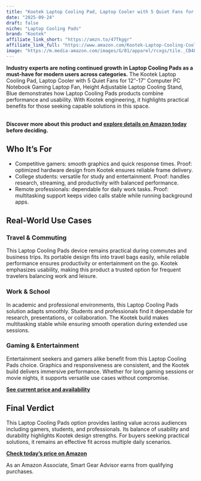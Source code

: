 ```yaml
---
title: "Kootek Laptop Cooling Pad, Laptop Cooler with 5 Quiet Fans for 12″-17″ Computer PC Notebook Gaming Laptop Fan, Height Adjustable Laptop Cooling Stand, Blue"
date: "2025-09-24"
draft: false
niche: "Laptop Cooling Pads"
brand: "Kootek"
affiliate_link_short: "https://amzn.to/47Tkggr"
affiliate_link_full: "https://www.amazon.com/Kootek-Laptop-Cooling-Cooler-Adjustable/dp/B01469DJLM?crid=3V8D3M8GG5NPG&dib=eyJ2IjoiMSJ9.5m9aiitZMwGcvLxSgRK7EiLjXv-FQa0R203o7yafV9dBdn9AhcAEvle8OPPNjY3m1z00RRMgvXWwAKbLJ8WaValtRfy7rDpkKdpn_wcUP_ufQK5Bxpkj8LIrGUw5Xb0KNcWMVvZH6Y-3XJ3QCIDeEz63mCQKm96nNuWhsJYsT8reb56fhhPtK-ROI0I6w3GRjbKAkBtDT6OuySaP4j2BIW9GZc_216EjI4qYdAQdfKUndAWXbB38NolKO4ASV_os-wvnKYoyim8UMvkZyTEHyMwdse51wc_MkXo5dT2iDz8.wKzljJZ0c06jigZBjrBPpOLcVnBB-Sl4eqL-sdYyDYY&dib_tag=se&keywords=laptop%2Bcooling%2Bpad&qid=1758675752&refinements=p_72%3A1248879011&rnid=1248877011&s=electronics&sprefix=laptop%2Bcooling%2Bpa%2Celectronics%2C111&sr=1-6&th=1&linkCode=ll1&tag=ironwooddigit-20&linkId=f974d4ac96c71a21c11627b440c85a41&language=en_US&ref_=as_li_ss_tl"
image: "https://m.media-amazon.com/images/G/01/apparel/rcxgs/tile._CB483369110_.gif"
---
```


<p><strong>Industry experts are noting continued growth in Laptop Cooling Pads as a must-have for modern users across categories.</strong> The Kootek Laptop Cooling Pad, Laptop Cooler with 5 Quiet Fans for 12″-17″ Computer PC Notebook Gaming Laptop Fan, Height Adjustable Laptop Cooling Stand, Blue demonstrates how Laptop Cooling Pads products combine performance and usability. With Kootek engineering, it highlights practical benefits for those seeking capable solutions in this space.</p>
<br>
<strong>Discover more about this product and <a href="https://amzn.to/47Tkggr" rel="nofollow sponsored">explore details on Amazon today</a> before deciding.</strong>
<br>

<h2>Who It’s For</h2>
<ul>
  <li>Competitive gamers: smooth graphics and quick response times. Proof: optimized hardware design from Kootek ensures reliable frame delivery.</li>
  <li>College students: versatile for study and entertainment. Proof: handles research, streaming, and productivity with balanced performance.</li>
  <li>Remote professionals: dependable for daily work tasks. Proof: multitasking support keeps video calls stable while running background apps.</li>
</ul>

<h2>Real-World Use Cases</h2>

<h3>Travel & Commuting</h3>
<p>This Laptop Cooling Pads device remains practical during commutes and business trips. Its portable design fits into travel bags easily, while reliable performance ensures productivity or entertainment on the go. Kootek emphasizes usability, making this product a trusted option for frequent travelers balancing work and leisure.</p>

<h3>Work & School</h3>
<p>In academic and professional environments, this Laptop Cooling Pads solution adapts smoothly. Students and professionals find it dependable for research, presentations, or collaboration. The Kootek build makes multitasking stable while ensuring smooth operation during extended use sessions.</p>

<h3>Gaming & Entertainment</h3>
<p>Entertainment seekers and gamers alike benefit from this Laptop Cooling Pads choice. Graphics and responsiveness are consistent, and the Kootek build delivers immersive performance. Whether for long gaming sessions or movie nights, it supports versatile use cases without compromise.</p>

<p><strong><a href="https://amzn.to/47Tkggr" rel="nofollow sponsored">See current price and availability</a></strong></p>

<h2>Final Verdict</h2>
<p>This Laptop Cooling Pads option provides lasting value across audiences including gamers, students, and professionals. Its balance of usability and durability highlights Kootek design strengths. For buyers seeking practical solutions, it remains an effective fit across multiple daily scenarios.</p>

<p><strong><a href="https://amzn.to/47Tkggr" rel="nofollow sponsored">Check today’s price on Amazon</a></strong></p>

<p>As an Amazon Associate, Smart Gear Advisor earns from qualifying purchases.</p>

